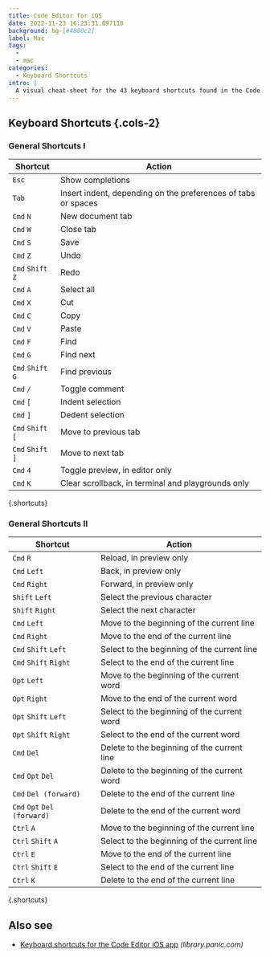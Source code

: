 ```yaml
---
title: Code Editor for iOS
date: 2022-11-23 16:23:31.697110
background: bg-[#4880c2]
label: Mac
tags:
  -
  - mac
categories:
  - Keyboard Shortcuts
intro: |
  A visual cheat-sheet for the 43 keyboard shortcuts found in the Code Editor for iOS app. This application is MacOS-only.
---
```


## Keyboard Shortcuts {.cols-2}

### General Shortcuts I

| Shortcut          | Action                                                        |
| ----------------- | ------------------------------------------------------------- |
| `Esc`             | Show completions                                              |
| `Tab`             | Insert indent, depending on the preferences of tabs or spaces |
| `Cmd` `N`         | New document tab                                              |
| `Cmd` `W`         | Close tab                                                     |
| `Cmd` `S`         | Save                                                          |
| `Cmd` `Z`         | Undo                                                          |
| `Cmd` `Shift` `Z` | Redo                                                          |
| `Cmd` `A`         | Select all                                                    |
| `Cmd` `X`         | Cut                                                           |
| `Cmd` `C`         | Copy                                                          |
| `Cmd` `V`         | Paste                                                         |
| `Cmd` `F`         | Find                                                          |
| `Cmd` `G`         | Find next                                                     |
| `Cmd` `Shift` `G` | Find previous                                                 |
| `Cmd` `/`         | Toggle comment                                                |
| `Cmd` `[`         | Indent selection                                              |
| `Cmd` `]`         | Dedent selection                                              |
| `Cmd` `Shift` `[` | Move to previous tab                                          |
| `Cmd` `Shift` `]` | Move to next tab                                              |
| `Cmd` `4`         | Toggle preview, in editor only                                |
| `Cmd` `K`         | Clear scrollback, in terminal and playgrounds only            |

{.shortcuts}

### General Shortcuts II

| Shortcut                    | Action                                      |
| --------------------------- | ------------------------------------------- |
| `Cmd` `R`                   | Reload, in preview only                     |
| `Cmd` `Left`                | Back, in preview only                       |
| `Cmd` `Right`               | Forward, in preview only                    |
| `Shift` `Left`              | Select the previous character               |
| `Shift` `Right`             | Select the next character                   |
| `Cmd` `Left`                | Move to the beginning of the current line   |
| `Cmd` `Right`               | Move to the end of the current line         |
| `Cmd` `Shift` `Left`        | Select to the beginning of the current line |
| `Cmd` `Shift` `Right`       | Select to the end of the current line       |
| `Opt` `Left`                | Move to the beginning of the current word   |
| `Opt` `Right`               | Move to the end of the current word         |
| `Opt` `Shift` `Left`        | Select to the beginning of the current word |
| `Opt` `Shift` `Right`       | Select to the end of the current word       |
| `Cmd` `Del`                 | Delete to the beginning of the current line |
| `Cmd` `Opt` `Del`           | Delete to the beginning of the current word |
| `Cmd` `Del (forward)`       | Delete to the end of the current line       |
| `Cmd` `Opt` `Del (forward)` | Delete to the end of the current word       |
| `Ctrl` `A`                  | Move to the beginning of the current line   |
| `Ctrl` `Shift` `A`          | Select to the beginning of the current line |
| `Ctrl` `E`                  | Move to the end of the current line         |
| `Ctrl` `Shift` `E`          | Select to the end of the current line       |
| `Ctrl` `K`                  | Delete to the end of the current line       |

{.shortcuts}

## Also see

- [Keyboard shortcuts for the Code Editor iOS app](https://library.panic.com/code-editor/shortcut-keys/)
  _(library.panic.com)_
